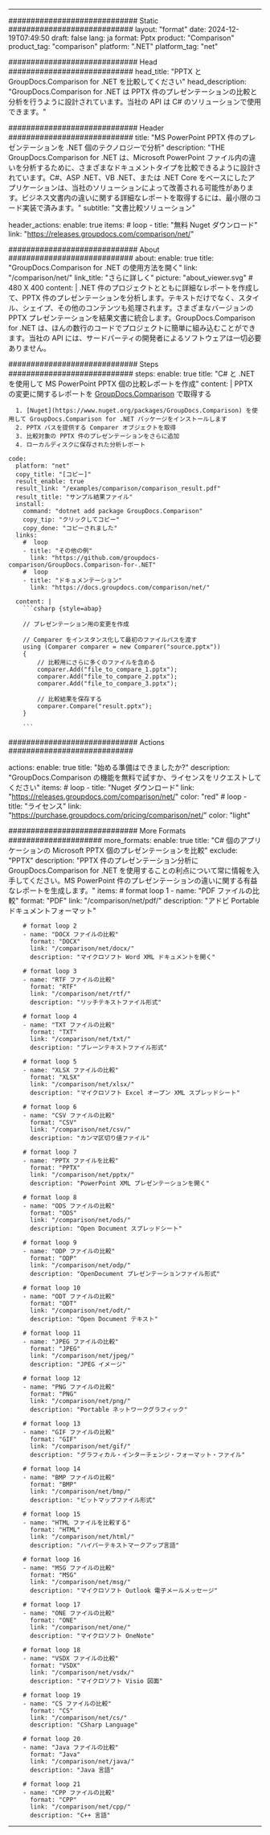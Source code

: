 
---
############################# Static ############################
layout: "format"
date:  2024-12-19T07:49:50
draft: false
lang: ja
format: Pptx
product: "Comparison"
product_tag: "comparison"
platform: ".NET"
platform_tag: "net"

############################# Head ############################
head_title: "PPTX と GroupDocs.Comparison for .NET を比較してください"
head_description: "GroupDocs.Comparison for .NET は PPTX 件のプレゼンテーションの比較と分析を行うように設計されています。当社の API は C# のソリューションで使用できます。"

############################# Header ############################
title: "MS PowerPoint PPTX 件のプレゼンテーションを .NET 個のテクノロジーで分析" 
description: "THE GroupDocs.Comparison for .NET は、Microsoft PowerPoint ファイル内の違いを分析するために、さまざまなドキュメントタイプを比較できるように設計されています。C#、ASP .NET、VB .NET、または .NET Core をベースにしたアプリケーションは、当社のソリューションによって改善される可能性があります。ビジネス文書内の違いに関する詳細なレポートを取得するには、最小限のコード実装で済みます。"
subtitle: "文書比較ソリューション" 

header_actions:
  enable: true
  items:
    #  loop
    - title: "無料 Nuget ダウンロード"
      link: "https://releases.groupdocs.com/comparison/net/"
      
############################# About ############################
about:
    enable: true
    title: "GroupDocs.Comparison for .NET の使用方法を開く"
    link: "/comparison/net/"
    link_title: "さらに詳しく"
    picture: "about_viewer.svg" # 480 X 400
    content: |
       .NET 件のプロジェクトとともに詳細なレポートを作成して、PPTX 件のプレゼンテーションを分析します。テキストだけでなく、スタイル、シェイプ、その他のコンテンツも処理されます。さまざまなバージョンの PPTX プレゼンテーションを結果文書に統合します。GroupDocs.Comparison for .NET は、ほんの数行のコードでプロジェクトに簡単に組み込むことができます。当社の API には、サードパーティの開発者によるソフトウェアは一切必要ありません。

############################# Steps ############################
steps:
    enable: true
    title: "C# と .NET を使用して MS PowerPoint PPTX 個の比較レポートを作成"
    content: |
      PPTX の変更に関するレポートを [GroupDocs.Comparison](https://products.groupdocs.com/comparison/net/) で取得する
      
      1. [Nuget](https://www.nuget.org/packages/GroupDocs.Comparison) を使用して GroupDocs.Comparison for .NET パッケージをインストールします
      2. PPTX パスを提供する Comparer オブジェクトを取得
      3. 比較対象の PPTX 件のプレゼンテーションをさらに追加
      4. ローカルディスクに保存された分析レポート
   
    code:
      platform: "net"
      copy_title: "[コピー]"
      result_enable: true
      result_link: "/examples/comparison/comparison_result.pdf"
      result_title: "サンプル結果ファイル"
      install:
        command: "dotnet add package GroupDocs.Comparison"
        copy_tip: "クリックしてコピー"
        copy_done: "コピーされました"
      links:
        #  loop
        - title: "その他の例"
          link: "https://github.com/groupdocs-comparison/GroupDocs.Comparison-for-.NET"
        #  loop
        - title: "ドキュメンテーション"
          link: "https://docs.groupdocs.com/comparison/net/"
          
      content: |
        ```csharp {style=abap}

        // プレゼンテーション用の変更を作成

        // Comparer をインスタンス化して最初のファイルパスを渡す
        using (Comparer comparer = new Comparer("source.pptx"))
        {
            // 比較用にさらに多くのファイルを含める
        	comparer.Add("file_to_compare_1.pptx");
            comparer.Add("file_to_compare_2.pptx");
            comparer.Add("file_to_compare_3.pptx");

            // 比較結果を保存する
            comparer.Compare("result.pptx"); 
        }
        
        ```            

############################# Actions ############################

actions:
  enable: true
  title: "始める準備はできましたか?"
  description: "GroupDocs.Comparison の機能を無料で試すか、ライセンスをリクエストしてください"
  items:
    #  loop
    - title: "Nuget ダウンロード"
      link: "https://releases.groupdocs.com/comparison/net/"
      color: "red"
        #  loop
    - title: "ライセンス"
      link: "https://purchase.groupdocs.com/pricing/comparison/net/"
      color: "light"


############################# More Formats #####################
more_formats:
    enable: true
    title: "C# 個のアプリケーションの Microsoft PPTX 個のプレゼンテーションを比較"
    exclude: "PPTX"
    description: "PPTX 件のプレゼンテーション分析に GroupDocs.Comparison for .NET を使用することの利点について常に情報を入手してください。MS PowerPoint 件のプレゼンテーションの違いに関する有益なレポートを生成します。"
    items: 
        # format loop 1
        - name: "PDF ファイルの比較"
          format: "PDF"
          link: "/comparison/net/pdf/"
          description: "アドビ Portable ドキュメントフォーマット"

        # format loop 2
        - name: "DOCX ファイルの比較"
          format: "DOCX"
          link: "/comparison/net/docx/"
          description: "マイクロソフト Word XML ドキュメントを開く"

        # format loop 3
        - name: "RTF ファイルの比較"
          format: "RTF"
          link: "/comparison/net/rtf/"
          description: "リッチテキストファイル形式"

        # format loop 4
        - name: "TXT ファイルの比較"
          format: "TXT"
          link: "/comparison/net/txt/"
          description: "プレーンテキストファイル形式"

        # format loop 5
        - name: "XLSX ファイルの比較"
          format: "XLSX"
          link: "/comparison/net/xlsx/"
          description: "マイクロソフト Excel オープン XML スプレッドシート"

        # format loop 6
        - name: "CSV ファイルの比較"
          format: "CSV"
          link: "/comparison/net/csv/"
          description: "カンマ区切り値ファイル"

        # format loop 7
        - name: "PPTX ファイルを比較"
          format: "PPTX"
          link: "/comparison/net/pptx/"
          description: "PowerPoint XML プレゼンテーションを開く"

        # format loop 8
        - name: "ODS ファイルの比較"
          format: "ODS"
          link: "/comparison/net/ods/"
          description: "Open Document スプレッドシート"

        # format loop 9
        - name: "ODP ファイルの比較"
          format: "ODP"
          link: "/comparison/net/odp/"
          description: "OpenDocument プレゼンテーションファイル形式"

        # format loop 10
        - name: "ODT ファイルの比較"
          format: "ODT"
          link: "/comparison/net/odt/"
          description: "Open Document テキスト"

        # format loop 11
        - name: "JPEG ファイルの比較"
          format: "JPEG"
          link: "/comparison/net/jpeg/"
          description: "JPEG イメージ"

        # format loop 12
        - name: "PNG ファイルの比較"
          format: "PNG"
          link: "/comparison/net/png/"
          description: "Portable ネットワークグラフィック"

        # format loop 13
        - name: "GIF ファイルの比較"
          format: "GIF"
          link: "/comparison/net/gif/"
          description: "グラフィカル・インターチェンジ・フォーマット・ファイル"

        # format loop 14
        - name: "BMP ファイルの比較"
          format: "BMP"
          link: "/comparison/net/bmp/"
          description: "ビットマップファイル形式"

        # format loop 15
        - name: "HTML ファイルを比較する"
          format: "HTML"
          link: "/comparison/net/html/"
          description: "ハイパーテキストマークアップ言語"

        # format loop 16
        - name: "MSG ファイルの比較"
          format: "MSG"
          link: "/comparison/net/msg/"
          description: "マイクロソフト Outlook 電子メールメッセージ"

        # format loop 17
        - name: "ONE ファイルの比較"
          format: "ONE"
          link: "/comparison/net/one/"
          description: "マイクロソフト OneNote"

        # format loop 18
        - name: "VSDX ファイルの比較"
          format: "VSDX"
          link: "/comparison/net/vsdx/"
          description: "マイクロソフト Visio 図面"

        # format loop 19
        - name: "CS ファイルの比較"
          format: "CS"
          link: "/comparison/net/cs/"
          description: "CSharp Language"

        # format loop 20
        - name: "Java ファイルの比較"
          format: "Java"
          link: "/comparison/net/java/"
          description: "Java 言語"
          
        # format loop 21
        - name: "CPP ファイルの比較"
          format: "CPP"
          link: "/comparison/net/cpp/"
          description: "C++ 言語"
---